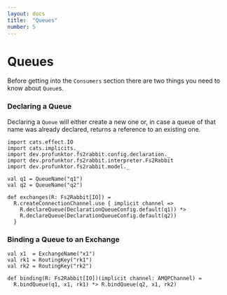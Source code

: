 ```yaml
---
layout: docs
title:  "Queues"
number: 5
---
```


# Queues

Before getting into the `Consumers` section there are two things you need to know about `Queue`s.

### Declaring a Queue

Declaring a `Queue` will either create a new one or, in case a queue of that name was already declared, returns a reference to an existing one.

```tut:book:silent
import cats.effect.IO
import cats.implicits._
import dev.profunktor.fs2rabbit.config.declaration._
import dev.profunktor.fs2rabbit.interpreter.Fs2Rabbit
import dev.profunktor.fs2rabbit.model._

val q1 = QueueName("q1")
val q2 = QueueName("q2")

def exchanges(R: Fs2Rabbit[IO]) =
  R.createConnectionChannel.use { implicit channel =>
    R.declareQueue(DeclarationQueueConfig.default(q1)) *>
    R.declareQueue(DeclarationQueueConfig.default(q2))
  }
```

### Binding a Queue to an Exchange

```tut:book:silent
val x1  = ExchangeName("x1")
val rk1 = RoutingKey("rk1")
val rk2 = RoutingKey("rk2")

def binding(R: Fs2Rabbit[IO])(implicit channel: AMQPChannel) =
  R.bindQueue(q1, x1, rk1) *> R.bindQueue(q2, x1, rk2)
```
